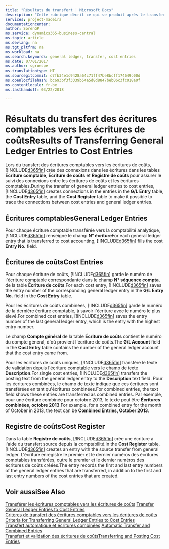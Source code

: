```yaml
---
title: "Résultats du transfert | Microsoft Docs"
description: "Cette rubrique décrit ce qui se produit après le transfert des écritures comptables vers les écritures de coûts."
services: project-madeira
documentationcenter: 
author: SorenGP
ms.service: dynamics365-business-central
ms.topic: article
ms.devlang: na
ms.tgt_pltfrm: na
ms.workload: na
ms.search.keywords: general ledger, transfer, cost entries
ms.date: 07/01/2017
ms.author: sgroespe
ms.translationtype: HT
ms.sourcegitcommit: d7fb34e1c9428a64c71ff47be8bcff174649c00d
ms.openlocfilehash: bc693bf3f3339b54a5d8d8847beb06c3fc018a0f
ms.contentlocale: fr-be
ms.lasthandoff: 03/22/2018

---
```

# <a name="results-of-transferring-general-ledger-entries-to-cost-entries"></a><span data-ttu-id="96874-103">Résultats du transfert des écritures comptables vers les écritures de coûts</span><span class="sxs-lookup"><span data-stu-id="96874-103">Results of Transferring General Ledger Entries to Cost Entries</span></span>
<span data-ttu-id="96874-104">Lors du transfert des écritures comptables vers les écritures de coûts, [!INCLUDE[d365fin](includes/d365fin_md.md)] crée des connexions dans les écritures dans les tables **Écriture comptable**, **Écriture de coûts** et **Registre de coûts** pour assurer le suivi des connexions entre les écritures de coûts et les écritures comptables.</span><span class="sxs-lookup"><span data-stu-id="96874-104">During the transfer of general ledger entries to cost entries, [!INCLUDE[d365fin](includes/d365fin_md.md)] creates connections in the entries in the **G/L Entry** table, the **Cost Entry** table, and the **Cost Register** table to make it possible to trace the connections between cost entries and general ledger entries.</span></span>  

## <a name="general-ledger-entries"></a><span data-ttu-id="96874-105">Écritures comptables</span><span class="sxs-lookup"><span data-stu-id="96874-105">General Ledger Entries</span></span>  
<span data-ttu-id="96874-106">Pour chaque écriture comptable transférée vers la comptabilité analytique, [!INCLUDE[d365fin](includes/d365fin_md.md)] renseigne le champ **N° écriture**</span><span class="sxs-lookup"><span data-stu-id="96874-106">For each general ledger entry that is transferred to cost accounting, [!INCLUDE[d365fin](includes/d365fin_md.md)] fills the cost **Entry No.** field.</span></span>  

## <a name="cost-entries"></a><span data-ttu-id="96874-107">Écritures de coûts</span><span class="sxs-lookup"><span data-stu-id="96874-107">Cost Entries</span></span>  
<span data-ttu-id="96874-108">Pour chaque écriture de coûts, [!INCLUDE[d365fin](includes/d365fin_md.md)] garde le numéro de l'écriture comptable correspondante dans le champ **N° séquence compta.** de la table **Écriture de coûts**.</span><span class="sxs-lookup"><span data-stu-id="96874-108">For each cost entry, [!INCLUDE[d365fin](includes/d365fin_md.md)] saves the entry number of the corresponding general ledger entry in the **G/L Entry No.** field in the **Cost Entry** table.</span></span>  

<span data-ttu-id="96874-109">Pour les écritures de coûts combinées, [!INCLUDE[d365fin](includes/d365fin_md.md)] garde le numéro de la dernière écriture comptable, à savoir l'écriture avec le numéro le plus élevé.</span><span class="sxs-lookup"><span data-stu-id="96874-109">For combined cost entries, [!INCLUDE[d365fin](includes/d365fin_md.md)] saves the entry number of the last general ledger entry, which is the entry with the highest entry number.</span></span>  

<span data-ttu-id="96874-110">Le champ **Compte général** de la table **Écriture de coûts** contient le numéro du compte général, d'où provient l'écriture de coûts.</span><span class="sxs-lookup"><span data-stu-id="96874-110">The **G/L Account** field in the **Cost Entry** table contains the number of the general ledger account that the cost entry came from.</span></span>  

<span data-ttu-id="96874-111">Pour les écritures de coûts uniques, [!INCLUDE[d365fin](includes/d365fin_md.md)] transfère le texte de validation depuis l'écriture comptable vers le champ de texte **Description**.</span><span class="sxs-lookup"><span data-stu-id="96874-111">For single cost entries, [!INCLUDE[d365fin](includes/d365fin_md.md)] transfers the posting text from the general ledger entry to the **Description** text field.</span></span> <span data-ttu-id="96874-112">Pour les écritures combinées, le champ de texte indique que ces écritures sont transférées en tant qu'écritures combinées.</span><span class="sxs-lookup"><span data-stu-id="96874-112">For combined entries, the text field shows these entries are transferred as combined entries.</span></span> <span data-ttu-id="96874-113">Par exemple, pour une écriture combinée pour octobre 2013, le texte peut être **Écritures combinées, octobre 2013**.</span><span class="sxs-lookup"><span data-stu-id="96874-113">For example, for a combined entry for the month of October in 2013, the text can be **Combined Entries, October 2013**.</span></span>  

## <a name="cost-register"></a><span data-ttu-id="96874-114">Registre de coûts</span><span class="sxs-lookup"><span data-stu-id="96874-114">Cost Register</span></span>  
<span data-ttu-id="96874-115">Dans la table **Registre de coûts**, [!INCLUDE[d365fin](includes/d365fin_md.md)] crée une écriture à l'aide du transfert source depuis la comptabilité.</span><span class="sxs-lookup"><span data-stu-id="96874-115">In the **Cost Register** table, [!INCLUDE[d365fin](includes/d365fin_md.md)] creates an entry with the source transfer from general ledger.</span></span> <span data-ttu-id="96874-116">L'écriture enregistre le premier et le dernier numéros des écritures comptables transférées, outre le premier et le dernier numéros des écritures de coûts créées.</span><span class="sxs-lookup"><span data-stu-id="96874-116">The entry records the first and last entry numbers of the general ledger entries that are transferred, in addition to the first and last entry numbers of the cost entries that are created.</span></span>  

## <a name="see-also"></a><span data-ttu-id="96874-117">Voir aussi</span><span class="sxs-lookup"><span data-stu-id="96874-117">See Also</span></span>  
<span data-ttu-id="96874-118">[Transférer les écritures comptables vers les écritures de coûts](finance-how-to-transfer-general-ledger-entries-to-cost-entries.md) </span><span class="sxs-lookup"><span data-stu-id="96874-118">[Transfer General Ledger Entries to Cost Entries](finance-how-to-transfer-general-ledger-entries-to-cost-entries.md) </span></span>  
<span data-ttu-id="96874-119">[Critères de transfert des écritures comptables vers les écritures de coûts](finance-criteria-for-transferring-general-ledger-entries-to-cost-entries.md) </span><span class="sxs-lookup"><span data-stu-id="96874-119">[Criteria for Transferring General Ledger Entries to Cost Entries](finance-criteria-for-transferring-general-ledger-entries-to-cost-entries.md) </span></span>  
<span data-ttu-id="96874-120">[Transfert automatique et écritures combinées](finance-automatic-transfer-combined-entries.md) </span><span class="sxs-lookup"><span data-stu-id="96874-120">[Automatic Transfer and Combined Entries](finance-automatic-transfer-combined-entries.md) </span></span>  
[<span data-ttu-id="96874-121">Transfert et validation des écritures de coûts</span><span class="sxs-lookup"><span data-stu-id="96874-121">Transferring and Posting Cost Entries</span></span>](finance-transfer-and-post-cost-entries.md)  


